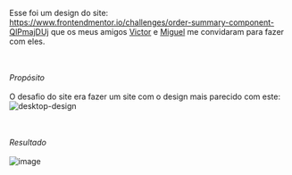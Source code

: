 Esse foi um design do site: https://www.frontendmentor.io/challenges/order-summary-component-QlPmajDUj que os meus amigos [Victor](https://github.com/Victor-Lis) e [Miguel](https://www.instagram.com/rosillomiguel12/) me convidaram para fazer com eles.
<br>
<br>
<br>

*Propósito*
<br>
<br>
O desafio do site era fazer um site com o design mais parecido com este:
![desktop-design](https://github.com/PedroHenriqueMoraesSamsonas/Desafio-de-design/assets/131505706/ec7b9ed9-e16b-4ef1-a0ee-77efe424c193)
<br>
<br>
<br>

*Resultado*
<br>
<br>
![image](https://github.com/PedroHenriqueMoraesSamsonas/Desafio-de-design/assets/131505706/4dd36689-aa52-4970-82de-6fa66bfad7bf)
